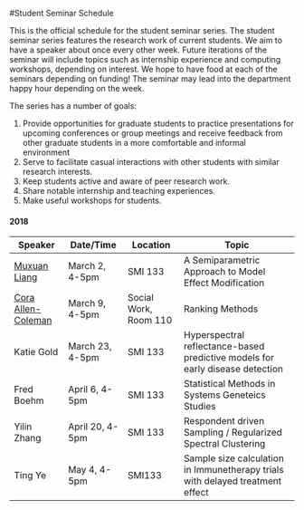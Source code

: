 #Student Seminar Schedule

This is the official schedule for the student seminar series. The student seminar series features the research work of current students. We aim to have a speaker about once every other week. Future iterations of the seminar will include topics such as internship experience and computing workshops, depending on interest. We hope to have food at each of the seminars depending on funding! The seminar may lead into the department happy hour depending on the week.

The series has a number of goals:
1. Provide opportunities for graduate students to practice presentations for upcoming conferences or group meetings and receive feedback from other graduate students in a more comfortable and informal environment
2. Serve to facilitate casual interactions with other students with similar research interests.
3. Keep students active and aware of peer research work.
4. Share notable internship and teaching experiences.
5. Make useful workshops for students.

#### 2018

|Speaker|Date/Time|Location|Topic|
|---|---|---|---|
|[Muxuan Liang][muxuan] | March 2, 4-5pm | SMI 133 | A Semiparametric Approach to Model Effect Modification |
| [Cora Allen-Coleman][cora] | March 9, 4-5pm | Social Work, Room 110 | Ranking Methods |
| Katie Gold | March 23, 4-5pm | SMI 133 | Hyperspectral reflectance-based predictive models for early disease detection |
| Fred Boehm | April 6, 4-5pm | SMI 133 | Statistical Methods in Systems Geneteics Studies |
| Yilin Zhang | April 20, 4-5pm | SMI 133 | Respondent driven Sampling / Regularized Spectral Clustering |
| Ting Ye | May 4, 4-5pm | SMI133 | Sample size calculation in Immunetherapy trials with delayed treatment effect |

[muxuan]:fliers/muxuan_seminar_2018.pdf
[cora]:fliers/cora_seminar_2018.pdf
